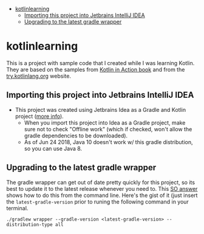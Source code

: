 <!-- START doctoc generated TOC please keep comment here to allow auto update -->
<!-- DON'T EDIT THIS SECTION, INSTEAD RE-RUN doctoc TO UPDATE -->

- [kotlinlearning](#kotlinlearning)
  - [Importing this project into Jetbrains IntelliJ IDEA](#importing-this-project-into-jetbrains-intellij-idea)
  - [Upgrading to the latest gradle wrapper](#upgrading-to-the-latest-gradle-wrapper)

<!-- END doctoc generated TOC please keep comment here to allow auto update -->

# kotlinlearning

This is a project with sample code that I created while I was learning Kotlin. They are based on the
samples from
[Kotlin in Action book](https://livebook.manning.com/#!/book/kotlin-in-action/chapter-2/121) and
from the
[try.kotlinlang.org](https://try.kotlinlang.org/#/Examples/Hello,%20world!/Simplest%20version/Simplest%20version.kt)
website.

## Importing this project into Jetbrains IntelliJ IDEA

- This project was created using Jetbrains Idea as a Gradle and Kotlin project
  ([more info](https://www.jetbrains.com/help/idea/getting-started-with-gradle.html)).
  - When you import this project into Idea as a Gradle project, make sure not to check "Offline
    work" (which if checked, won't allow the gradle dependencies to be downloaded).
  - As of Jun 24 2018, Java 10 doesn't work w/ this gradle distribution, so you can use Java 8.

## Upgrading to the latest gradle wrapper

The gradle wrapper can get out of date pretty quickly for this project, so its best to update it to
the latest release whenever you need to. This
[SO answer](https://stackoverflow.com/a/36385128/2085356) shows how to do this from the command
line. Here's the gist of it (just insert the `latest-gradle-version` prior to runing the following
command in your terminal.

```shell script
./gradlew wrapper --gradle-version <latest-gradle-version> --distribution-type all
```
